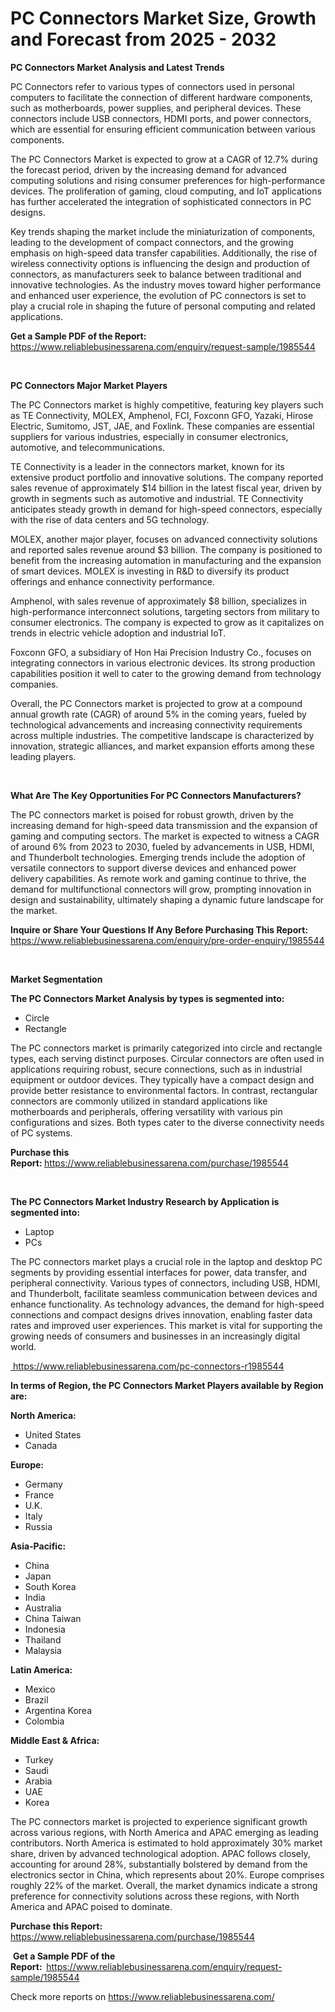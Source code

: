<p><h1>PC Connectors Market Size, Growth and Forecast from 2025 - 2032</h1></p><p><strong>PC Connectors Market Analysis and Latest Trends</strong></p>
<p><p>PC Connectors refer to various types of connectors used in personal computers to facilitate the connection of different hardware components, such as motherboards, power supplies, and peripheral devices. These connectors include USB connectors, HDMI ports, and power connectors, which are essential for ensuring efficient communication between various components.</p><p>The PC Connectors Market is expected to grow at a CAGR of 12.7% during the forecast period, driven by the increasing demand for advanced computing solutions and rising consumer preferences for high-performance devices. The proliferation of gaming, cloud computing, and IoT applications has further accelerated the integration of sophisticated connectors in PC designs. </p><p>Key trends shaping the market include the miniaturization of components, leading to the development of compact connectors, and the growing emphasis on high-speed data transfer capabilities. Additionally, the rise of wireless connectivity options is influencing the design and production of connectors, as manufacturers seek to balance between traditional and innovative technologies. As the industry moves toward higher performance and enhanced user experience, the evolution of PC connectors is set to play a crucial role in shaping the future of personal computing and related applications.</p></p>
<p><strong>Get a Sample PDF of the Report:&nbsp;</strong> <a href="https://www.reliablebusinessarena.com/enquiry/request-sample/1985544?utm_campaign=2532&utm_medium=2&utm_source=Github&utm_content=ia&utm_term=05042025&utm_id=pc-connectors">https://www.reliablebusinessarena.com/enquiry/request-sample/1985544</a></p>
<p>&nbsp;</p>
<p><strong>PC Connectors Major Market Players</strong></p>
<p><p>The PC Connectors market is highly competitive, featuring key players such as TE Connectivity, MOLEX, Amphenol, FCI, Foxconn GFO, Yazaki, Hirose Electric, Sumitomo, JST, JAE, and Foxlink. These companies are essential suppliers for various industries, especially in consumer electronics, automotive, and telecommunications.</p><p>TE Connectivity is a leader in the connectors market, known for its extensive product portfolio and innovative solutions. The company reported sales revenue of approximately $14 billion in the latest fiscal year, driven by growth in segments such as automotive and industrial. TE Connectivity anticipates steady growth in demand for high-speed connectors, especially with the rise of data centers and 5G technology.</p><p>MOLEX, another major player, focuses on advanced connectivity solutions and reported sales revenue around $3 billion. The company is positioned to benefit from the increasing automation in manufacturing and the expansion of smart devices. MOLEX is investing in R&D to diversify its product offerings and enhance connectivity performance.</p><p>Amphenol, with sales revenue of approximately $8 billion, specializes in high-performance interconnect solutions, targeting sectors from military to consumer electronics. The company is expected to grow as it capitalizes on trends in electric vehicle adoption and industrial IoT.</p><p>Foxconn GFO, a subsidiary of Hon Hai Precision Industry Co., focuses on integrating connectors in various electronic devices. Its strong production capabilities position it well to cater to the growing demand from technology companies.</p><p>Overall, the PC Connectors market is projected to grow at a compound annual growth rate (CAGR) of around 5% in the coming years, fueled by technological advancements and increasing connectivity requirements across multiple industries. The competitive landscape is characterized by innovation, strategic alliances, and market expansion efforts among these leading players.</p></p>
<p>&nbsp;</p>
<p><strong>What Are The Key Opportunities For PC Connectors Manufacturers?</strong></p>
<p><p>The PC connectors market is poised for robust growth, driven by the increasing demand for high-speed data transmission and the expansion of gaming and computing sectors. The market is expected to witness a CAGR of around 6% from 2023 to 2030, fueled by advancements in USB, HDMI, and Thunderbolt technologies. Emerging trends include the adoption of versatile connectors to support diverse devices and enhanced power delivery capabilities. As remote work and gaming continue to thrive, the demand for multifunctional connectors will grow, prompting innovation in design and sustainability, ultimately shaping a dynamic future landscape for the market.</p></p>
<p><strong>Inquire or Share Your Questions If Any Before Purchasing This Report:</strong> <a href="https://www.reliablebusinessarena.com/enquiry/pre-order-enquiry/1985544?utm_campaign=2532&utm_medium=2&utm_source=Github&utm_content=ia&utm_term=05042025&utm_id=pc-connectors">https://www.reliablebusinessarena.com/enquiry/pre-order-enquiry/1985544</a></p>
<p>&nbsp;</p>
<p><strong>Market Segmentation</strong></p>
<p><strong>The PC Connectors Market Analysis by types is segmented into:</strong></p>
<p><ul><li>Circle</li><li>Rectangle</li></ul></p>
<p><p>The PC connectors market is primarily categorized into circle and rectangle types, each serving distinct purposes. Circular connectors are often used in applications requiring robust, secure connections, such as in industrial equipment or outdoor devices. They typically have a compact design and provide better resistance to environmental factors. In contrast, rectangular connectors are commonly utilized in standard applications like motherboards and peripherals, offering versatility with various pin configurations and sizes. Both types cater to the diverse connectivity needs of PC systems.</p></p>
<p><strong>Purchase this Report:&nbsp;</strong><a href="https://www.reliablebusinessarena.com/purchase/1985544?utm_campaign=2532&utm_medium=2&utm_source=Github&utm_content=ia&utm_term=05042025&utm_id=pc-connectors">https://www.reliablebusinessarena.com/purchase/1985544</a></p>
<p>&nbsp;</p>
<p><strong>The PC Connectors Market Industry Research by Application is segmented into:</strong></p>
<p><ul><li>Laptop</li><li>PCs</li></ul></p>
<p><p>The PC connectors market plays a crucial role in the laptop and desktop PC segments by providing essential interfaces for power, data transfer, and peripheral connectivity. Various types of connectors, including USB, HDMI, and Thunderbolt, facilitate seamless communication between devices and enhance functionality. As technology advances, the demand for high-speed connections and compact designs drives innovation, enabling faster data rates and improved user experiences. This market is vital for supporting the growing needs of consumers and businesses in an increasingly digital world.</p></p>
<p><a href="https://www.reliablebusinessarena.com/pc-connectors-r1985544?utm_campaign=2532&utm_medium=2&utm_source=Github&utm_content=ia&utm_term=05042025&utm_id=pc-connectors">&nbsp;https://www.reliablebusinessarena.com/pc-connectors-r1985544</a></p>
<p><strong>In terms of Region, the PC Connectors Market Players available by Region are:</strong></p>
<p>
    <p> <strong> North America: </strong>
        <ul>
            <li>United States</li>
            <li>Canada</li>
        </ul>
        </p> 
    <p> <strong> Europe: </strong>
        <ul>
            <li>Germany</li>
            <li>France</li>
            <li>U.K.</li>
            <li>Italy</li>
            <li>Russia</li>
        </ul>
        </p> 
    <p> <strong> Asia-Pacific: </strong>
        <ul>
            <li>China</li>
            <li>Japan</li>
            <li>South Korea</li>
            <li>India</li>
            <li>Australia</li>
            <li>China Taiwan</li>
            <li>Indonesia</li>
            <li>Thailand</li>
            <li>Malaysia</li>
        </ul>
        </p> 
    <p> <strong> Latin America: </strong>
        <ul>
            <li>Mexico</li>
            <li>Brazil</li>
            <li>Argentina Korea</li>
            <li>Colombia</li>
        </ul>
        </p> 
    <p> <strong> Middle East & Africa: </strong>
        <ul>
            <li>Turkey</li>
            <li>Saudi</li>
            <li>Arabia</li>
            <li>UAE</li>
            <li>Korea</li>
        </ul>
    </p>
    </p>
<p><p>The PC connectors market is projected to experience significant growth across various regions, with North America and APAC emerging as leading contributors. North America is estimated to hold approximately 30% market share, driven by advanced technological adoption. APAC follows closely, accounting for around 28%, substantially bolstered by demand from the electronics sector in China, which represents about 20%. Europe comprises roughly 22% of the market. Overall, the market dynamics indicate a strong preference for connectivity solutions across these regions, with North America and APAC poised to dominate.</p></p>
<p><strong>Purchase this Report: </strong><a href="https://www.reliablebusinessarena.com/purchase/1985544?utm_campaign=2532&utm_medium=2&utm_source=Github&utm_content=ia&utm_term=05042025&utm_id=pc-connectors">https://www.reliablebusinessarena.com/purchase/1985544</a></p>
<p>&nbsp;<strong>Get a Sample PDF of the Report:&nbsp;&nbsp;</strong><a href="https://www.reliablebusinessarena.com/enquiry/request-sample/1985544?utm_campaign=2532&utm_medium=2&utm_source=Github&utm_content=ia&utm_term=05042025&utm_id=pc-connectors">https://www.reliablebusinessarena.com/enquiry/request-sample/1985544</a></p>
<p><strong></strong></p>
<p>Check more reports on <a href="https://www.reliablebusinessarena.com/?utm_campaign=2532&utm_medium=2&utm_source=Github&utm_content=ia&utm_term=05042025&utm_id=pc-connectors">https://www.reliablebusinessarena.com/</a></p>
